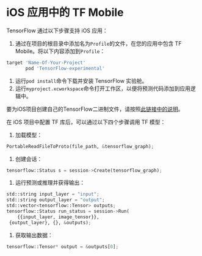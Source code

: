 # iOS 应用中的 TF Mobile

TensorFlow 通过以下步骤支持 iOS 应用：

1.  通过在项目的根目录中添加名为`Profile`的文件，在您的应用中包含 TF Mobile。将以下内容添加到`Profile`：

```py
target 'Name-Of-Your-Project'
       pod 'TensorFlow-experimental'
```

1.  运行`pod install`命令下载并安装 TensorFlow 实验舱。
2.  运行`myproject.xcworkspace`命令打开工作区，以便将预测代码添加到应用逻辑中。

要为iOS项目创建自己的TensorFlow二进制文件，请按照[此链接中的说明](https://github.com/tensorflow/tensorflow/tree/master/tensorflow/examples/ios)。

在 iOS 项目中配置 TF 库后，可以通过以下四个步骤调用 TF 模型：

1.  加载模型：

```py
PortableReadFileToProto(file_path, &tensorflow_graph);
```

1.  创建会话：

```py
tensorflow::Status s = session->Create(tensorflow_graph);
```

1.  运行预测或推理并获得输出：

```py
std::string input_layer = "input";
std::string output_layer = "output";
std::vector<tensorflow::Tensor> outputs;
tensorflow::Status run_status = session->Run(
    {{input_layer, image_tensor}},
 {output_layer}, {}, &outputs);
```

1.  获取输出数据：

```py
tensorflow::Tensor* output = &outputs[0];
```